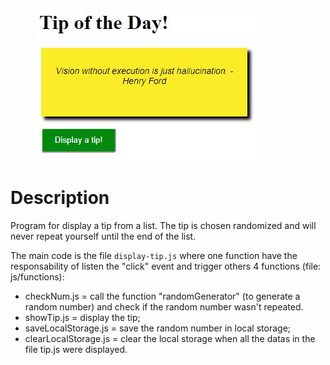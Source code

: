 <figure>
  <img src="Screen.JPG">
</figure>

<h1> Description </h1>

<p>Program for display a tip from a list. The tip is chosen randomized and will never repeat yourself until the end of the list.</p>

The main code is the file <code>display-tip.js</code> where one function have the responsability of listen the "click" event and trigger others 4 functions (file: js/functions):

<ul>
  <li>checkNum.js = call the function "randomGenerator" (to generate a random number) and check if the random number wasn't repeated.</li>
  <li>showTip.js = display the tip;</li>
  <li>saveLocalStorage.js = save the random number in local storage;</li>
  <li>clearLocalStorage.js = clear the local storage when all the datas in the file tip.js were displayed.</li>
</ul>

